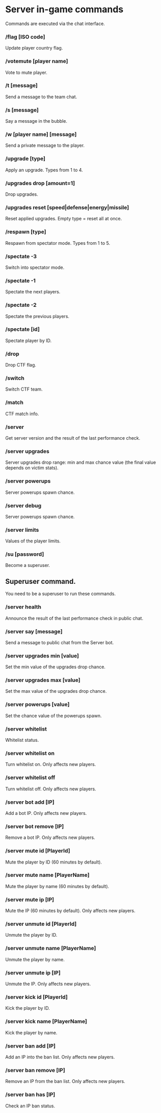 # Server in-game commands

Commands are executed via the chat interface.

### /flag [ISO code]

Update player country flag.

### /votemute [player name]

Vote to mute player.

### /t [message]

Send a message to the team chat.

### /s [message]

Say a message in the bubble.

### /w [player name] [message]

Send a private message to the player.

### /upgrade [type]

Apply an upgrade. Types from 1 to 4.

### /upgrades drop [amount=1]

Drop upgrades.

### /upgrades reset [speed|defense|energy|missile]

Reset applied upgrades. Empty type = reset all at once.

### /respawn [type]

Respawn from spectator mode. Types from 1 to 5.

### /spectate -3

Switch into spectator mode.

### /spectate -1

Spectate the next players.

### /spectate -2

Spectate the previous players.

### /spectate [id]

Spectate player by ID.

### /drop

Drop CTF flag.

### /switch

Switch CTF team.

### /match

CTF match info.

### /server

Get server version and the result of the last performance check.

### /server upgrades

Server upgrades drop range: min and max chance value (the final value depends on victim stats).

### /server powerups

Server powerups spawn chance.

### /server debug

Server powerups spawn chance.

### /server limits

Values of the player limits.

### /su [password]

Become a superuser.

## Superuser command.

You need to be a superuser to run these commands.

### /server health

Announce the result of the last performance check in public chat.

### /server say [message]

Send a message to public chat from the Server bot.

### /server upgrades min [value]

Set the min value of the upgrades drop chance.

### /server upgrades max [value]

Set the max value of the upgrades drop chance.

### /server powerups [value]

Set the chance value of the powerups spawn.

### /server whitelist

Whitelist status.

### /server whitelist on

Turn whitelist on. Only affects new players.

### /server whitelist off

Turn whitelist off. Only affects new players.

### /server bot add [IP]

Add a bot IP. Only affects new players.

### /server bot remove [IP]

Remove a bot IP. Only affects new players.

### /server mute id [PlayerId]

Mute the player by ID (60 minutes by default).

### /server mute name [PlayerName]

Mute the player by name (60 minutes by default).

### /server mute ip [IP]

Mute the IP (60 minutes by default). Only affects new players.

### /server unmute id [PlayerId]

Unmute the player by ID.

### /server unmute name [PlayerName]

Unmute the player by name.

### /server unmute ip [IP]

Unmute the IP. Only affects new players.

### /server kick id [PlayerId]

Kick the player by ID.

### /server kick name [PlayerName]

Kick the player by name.

### /server ban add [IP]

Add an IP into the ban list. Only affects new players.

### /server ban remove [IP]

Remove an IP from the ban list. Only affects new players.

### /server ban has [IP]

Check an IP ban status.
